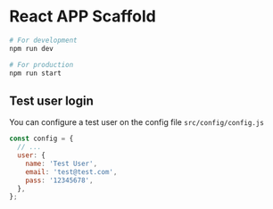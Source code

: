 # React APP Scaffold

```bash
# For development
npm run dev

# For production
npm run start
```

## Test user login

You can configure a test user on the config file `src/config/config.js`

```javascript
const config = {
  // ...
  user: {
    name: 'Test User',
    email: 'test@test.com',
    pass: '12345678',
  },
};
```
